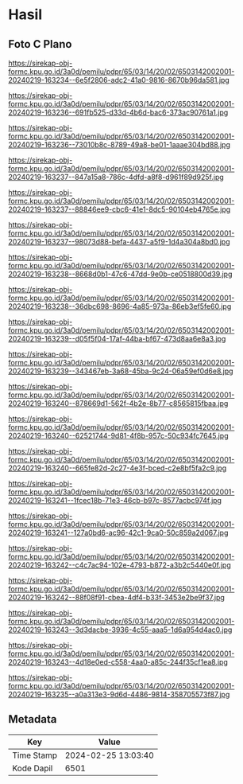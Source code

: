 # Hasil

## Foto C Plano

https://sirekap-obj-formc.kpu.go.id/3a0d/pemilu/pdpr/65/03/14/20/02/6503142002001-20240219-163234--6e5f2806-adc2-41a0-9816-8670b96da581.jpg

https://sirekap-obj-formc.kpu.go.id/3a0d/pemilu/pdpr/65/03/14/20/02/6503142002001-20240219-163236--691fb525-d33d-4b6d-bac6-373ac90761a1.jpg

https://sirekap-obj-formc.kpu.go.id/3a0d/pemilu/pdpr/65/03/14/20/02/6503142002001-20240219-163236--73010b8c-8789-49a8-be01-1aaae304bd88.jpg

https://sirekap-obj-formc.kpu.go.id/3a0d/pemilu/pdpr/65/03/14/20/02/6503142002001-20240219-163237--847a15a8-786c-4dfd-a8f8-d961f89d925f.jpg

https://sirekap-obj-formc.kpu.go.id/3a0d/pemilu/pdpr/65/03/14/20/02/6503142002001-20240219-163237--88846ee9-cbc6-41e1-8dc5-90104eb4765e.jpg

https://sirekap-obj-formc.kpu.go.id/3a0d/pemilu/pdpr/65/03/14/20/02/6503142002001-20240219-163237--98073d88-befa-4437-a5f9-1d4a304a8bd0.jpg

https://sirekap-obj-formc.kpu.go.id/3a0d/pemilu/pdpr/65/03/14/20/02/6503142002001-20240219-163238--8668d0b1-47c6-47dd-9e0b-ce0518800d39.jpg

https://sirekap-obj-formc.kpu.go.id/3a0d/pemilu/pdpr/65/03/14/20/02/6503142002001-20240219-163238--36dbc698-8696-4a85-973a-86eb3ef5fe60.jpg

https://sirekap-obj-formc.kpu.go.id/3a0d/pemilu/pdpr/65/03/14/20/02/6503142002001-20240219-163239--d05f5f04-17af-44ba-bf67-473d8aa6e8a3.jpg

https://sirekap-obj-formc.kpu.go.id/3a0d/pemilu/pdpr/65/03/14/20/02/6503142002001-20240219-163239--343467eb-3a68-45ba-9c24-06a59ef0d6e8.jpg

https://sirekap-obj-formc.kpu.go.id/3a0d/pemilu/pdpr/65/03/14/20/02/6503142002001-20240219-163240--878669d1-562f-4b2e-8b77-c8565815fbaa.jpg

https://sirekap-obj-formc.kpu.go.id/3a0d/pemilu/pdpr/65/03/14/20/02/6503142002001-20240219-163240--62521744-9d81-4f8b-957c-50c934fc7645.jpg

https://sirekap-obj-formc.kpu.go.id/3a0d/pemilu/pdpr/65/03/14/20/02/6503142002001-20240219-163240--665fe82d-2c27-4e3f-bced-c2e8bf5fa2c9.jpg

https://sirekap-obj-formc.kpu.go.id/3a0d/pemilu/pdpr/65/03/14/20/02/6503142002001-20240219-163241--1fcec18b-71e3-46cb-b97c-8577acbc974f.jpg

https://sirekap-obj-formc.kpu.go.id/3a0d/pemilu/pdpr/65/03/14/20/02/6503142002001-20240219-163241--127a0bd6-ac96-42c1-9ca0-50c859a2d067.jpg

https://sirekap-obj-formc.kpu.go.id/3a0d/pemilu/pdpr/65/03/14/20/02/6503142002001-20240219-163242--c4c7ac94-102e-4793-b872-a3b2c5440e0f.jpg

https://sirekap-obj-formc.kpu.go.id/3a0d/pemilu/pdpr/65/03/14/20/02/6503142002001-20240219-163242--88f08f91-cbea-4df4-b33f-3453e2be9f37.jpg

https://sirekap-obj-formc.kpu.go.id/3a0d/pemilu/pdpr/65/03/14/20/02/6503142002001-20240219-163243--3d3dacbe-3936-4c55-aaa5-1d6a954d4ac0.jpg

https://sirekap-obj-formc.kpu.go.id/3a0d/pemilu/pdpr/65/03/14/20/02/6503142002001-20240219-163243--4d18e0ed-c558-4aa0-a85c-244f35cf1ea8.jpg

https://sirekap-obj-formc.kpu.go.id/3a0d/pemilu/pdpr/65/03/14/20/02/6503142002001-20240219-163235--a0a313e3-9d6d-4486-9814-358705573f87.jpg


## Metadata

| Key        | Value               |
| ---------- | ------------------- |
| Time Stamp | 2024-02-25 13:03:40 |
| Kode Dapil | 6501                |



